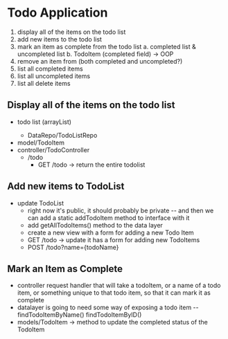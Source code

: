 # Todo Application

1. display all of the items on the todo list
2. add new items to the todo list
3. mark an item as complete from the todo list
    a. completed list & uncompleted list
    b. TodoItem (completed field) -> OOP
4. remove an item from (both completed and uncompleted?)
5. list all completed items
6. list all uncompleted items
7. list all delete items

## Display all of the items on the todo list

- todo list (arrayList<TodoItem>)
  - DataRepo/TodoListRepo
- model/TodoItem
- controller/TodoController
  - /todo
    - GET /todo -> return the entire todolist

## Add new items to TodoList

- update TodoList
  - right now it's public, it should probably be private -- and then we can add a static addTodoItem method to interface with it
  - add getAllTodoItems() method to the data layer
  - create a new view with a form for adding a new Todo Item
  - GET /todo -> update it has a form for adding new TodoItems
  - POST /todo?name={todoName}
    
## Mark an Item as Complete

- controller request handler that will take a todoItem, or a name of a todo item, or something unique to that todo item, so that it can mark it as complete
- datalayer is going to need some way of exposing a todo item -- findTodoItemByName() findTodoItemByID()
- models/TodoItem -> method to update the completed status of the TodoItem